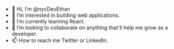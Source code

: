 - 👋 Hi, I’m @nycDevEthan
- 👀 I’m interested in building web applications.
- 🌱 I’m currently learning React.
- 💞️ I’m looking to collaborate on anything that'll help me grow as a developer.
- 📫 How to reach me Twitter or LinkedIn.

<!---
nycDevEthan/nycDevEthan is a ✨ special ✨ repository because its `README.md` (this file) appears on your GitHub profile.
You can click the Preview link to take a look at your changes.
--->
